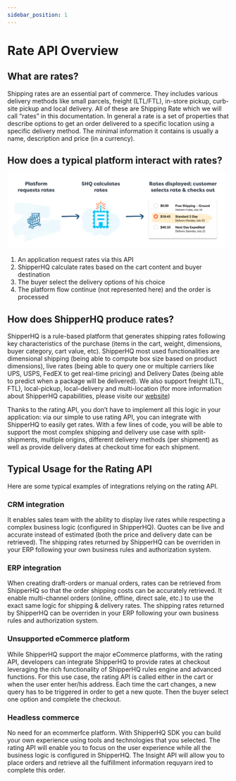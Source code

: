 ```yaml
---
sidebar_position: 1
---
```


# Rate API Overview

## What are rates?

Shipping rates are an essential part of commerce. They includes various delivery methods like small parcels, freight (LTL/FTL), in-store pickup, curb-site pickup and local delivery. All of these are Shipping Rate which we will call “rates” in this documentation. In general a rate is a set of properties that describe options to get an order delivered to a specific location using a specific delivery method. The minimal information it contains is usually a name, description and price (in a currency).

## How does a typical platform interact with rates?

![Rating API Overview](./rate-high-level-overview.png)

1. An application request rates via this API
2. ShipperHQ calculate rates based on the cart content and buyer destination
3. The buyer select the delivery options of his choice
4. The platform flow continue (not represented here) and the order is processed

## How does ShipperHQ produce rates?

ShipperHQ is a rule-based platform that generates shipping rates following key characteristics of the purchase (items in the cart, weight, dimensions, buyer category, cart value, etc). ShipperHQ most used functionalities are dimensional shipping (being able to compute box size based on product dimensions), live rates (being able to query one or multiple carriers like UPS, USPS, FedEX to get real-time pricing) and Delivery Dates (being able to predict when a package will be delivered). We also support freight (LTL, FTL), local-pickup, local-delivery and multi-location (for more information about ShipperHQ capabilities, please visite our [website](https://www.shipperhq.com/))

Thanks to the rating API, you don’t have to implement all this logic in your application: via our simple to use rating API, you can integrate with ShipperHQ to easily get rates. With a few lines of code, you will be able to support the most complex shipping and delivery use case with split-shipments, multiple origins, different delivery methods (per shipment) as well as provide delivery dates at checkout time for each shipment.

## Typical Usage for the Rating API

Here are some typical examples of integrations relying on the rating API.

### CRM integration

It enables sales team with the ability to display live rates while respecting a complex business logic (configured in ShipperHQ). Quotes can be live and accurate instead of estimated (both the price and delivery date can be retrieved). The shipping rates returned by ShipperHQ can be overriden in your ERP following your own business rules and authorization system.

### ERP integration

When creating draft-orders or manual orders, rates can be retrieved from ShipperHQ so that the order shipping costs can be accurately retrieved. It enable multi-channel orders (online, offline, direct sale, etc.) to use the exact same logic for shipping & delivery rates. The shipping rates returned by ShipperHQ can be overriden in your ERP following your own business rules and authorization system.

### Unsupported eCommerce platform

While ShipperHQ support the major eCommerce platforms, with the rating API, developers can integrate ShipperHQ to provide rates at checkout leveraging the rich functionality of ShipperHQ rules engine and advanced functions. For this use case, the rating API is called either in the cart or when the user enter her/his address. Each time the cart changes, a new query has to be triggered in order to get a new quote. Then the buyer select one option and complete the checkout.


### Headless commerce

No need for an ecommerfce platform. With ShipperHQ SDK you can build your own experience using tools and technologies that you selected. The rating API will enable you to focus on the user experience while all the business logic is configured in ShipperHQ. The Insight API will allow you to place orders and retrieve all the fulfillment information requyarn ired to complete this order.
